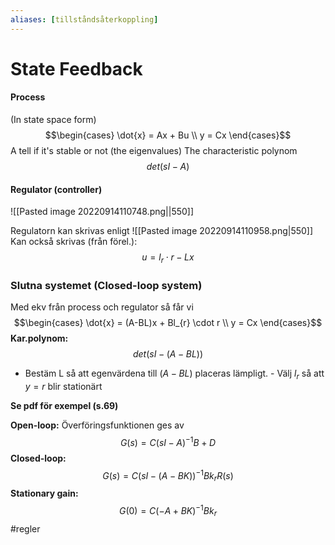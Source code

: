 ```yaml
---
aliases: [tillståndsåterkoppling]
---
```

# State Feedback

#### Process
(In state space form)
$$\begin{cases} \dot{x} = Ax + Bu \\ y = Cx \end{cases}$$
A tell if it's stable or not (the eigenvalues)
The characteristic polynom $$det(sI-A)$$
#### Regulator (controller)
![[Pasted image 20220914110748.png||550]]

Regulatorn kan skrivas enligt 
![[Pasted image 20220914110958.png|550]]
Kan också skrivas (från förel.): $$u = l_{r}\cdot r - Lx$$
### Slutna systemet (Closed-loop system)
Med ekv från process och regulator så får vi $$\begin{cases} \dot{x} = (A-BL)x + Bl_{r} \cdot r \\ y = Cx \end{cases}$$
**Kar.polynom:** $$det(sI-(A-BL))$$
- Bestäm L så att egenvärdena till $(A-BL)$ placeras lämpligt.
		- Välj $l_r$ så att $y=r$ blir stationärt

**Se pdf för exempel (s.69)**

**Open-loop:**
Överföringsfunktionen ges av $$G(s)=C(sI-A)^{-1}B+D$$
**Closed-loop:** $$G(s) = C(sI-(A-BK))^{-1}Bk_{r}R(s)$$
**Stationary gain:** $$G(0) = C(-A + BK)^{-1}Bk_{r}$$
#regler